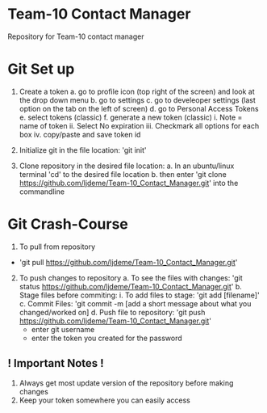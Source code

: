 # Team-10 Contact Manager
Repository for Team-10 contact manager

# Git Set up
1. Create a token
  a. go to profile icon (top right of the screen) and look at the drop down menu
  b. go to settings
  c. go to develeoper settings (last option on the tab on the left of screen)
  d. go to Personal Access Tokens
  e. select tokens (classic)
  f. generate a new token (classic)
      i. Note = name of token
      ii. Select No expiration
      iii. Checkmark all options for each box
      iv. copy/paste and save token id
  
2. Initialize git in the file location: 'git init'

3. Clone repository in the desired file location: 
  a. In an ubuntu/linux terminal 'cd' to the desired file location
  b. then enter 'git clone https://github.com/ljdeme/Team-10_Contact_Manager.git' into the commandline 
  
# Git Crash-Course
1. To pull from repository
  - 'git pull https://github.com/ljdeme/Team-10_Contact_Manager.git'
  
2. To push changes to repository 
  a. To see the files with changes: 'git status https://github.com/ljdeme/Team-10_Contact_Manager.git' 
  b. Stage files before commiting:
    i. To add files to stage: 'git add [filename]'
  c. Commit Files:
    'git commit -m [add a short message about what you changed/worked on]
  d. Push file to repository: 'git push https://github.com/ljdeme/Team-10_Contact_Manager.git'
    - enter git username
    - enter the token you created for the password

## ! Important Notes !
1. Always get most update version of the repository before making changes
2. Keep your token somewhere you can easily access
